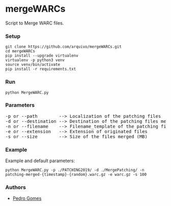 # mergeWARCs

Script to Merge WARC files.

### Setup

```
git clone https://github.com/arquivo/mergeWARCs.git
cd mergeWARCs
pip install --upgrade virtualenv
virtualenv -p python3 venv
source venv/bin/activate
pip install -r requirements.txt
```
### Run

```
python MergeWARC.py
```

### Parameters

<pre>
-p or --path        --> Localization of the patching files
-d or --destination --> Destination of the patching files merged
-n or --filename    --> Filename_template of the patching files merged
-e or --extension   --> Extension of originated files
-s or --size        --> Size of the files merged (MB)
</pre>

### Example

Example and default parameters:

```
python MergeWARC.py -p ./PATCHING2019/ -d ./MergePatching/ -n patching-merged-{timestamp}-{random}.warc.gz -e warc.gz -s 100
```

### Authors

- [Pedro Gomes](pedro.gomes.fccn@gmail.com)
